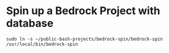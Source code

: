 Spin up a Bedrock Project with database
=======================================
~~~
sudo ln -s ~/public-bash-projects/bedrock-spin/bedrock-spin /usr/local/bin/bedrock-spin
~~~
